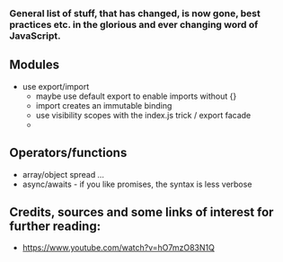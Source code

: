 ### General list of stuff, that has changed, is now gone, best practices etc. in the glorious and ever changing word of JavaScript.

## Modules
  - use export/import
      - maybe use default export to enable imports without {}
      - import creates an immutable binding
      - use visibility scopes with the index.js trick / export facade
      -


## Operators/functions
  - array/object spread *...*
  - async/awaits - if you like promises, the syntax is less verbose


Credits, sources and some links of interest for further reading:
--
* https://www.youtube.com/watch?v=hO7mzO83N1Q
